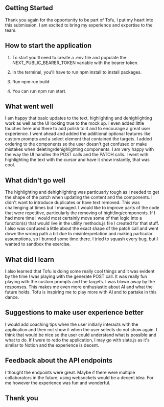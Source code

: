 ## Getting Started

Thank you again for the opportunity to be part of Tofu, I put my heart into this submission. I am excited to bring my experience and expertise to the team.

## How to start the application

1. To start you'll need to create a .env file and populate the NEXT_PUBLIC_BEARER_TOKEN variable with the bearer token.

2. In the terminal, you'll have to run npm install to install packages.

3. Run npm run build

4. You can run npm run start.

## What went well

I am happy that basic updates to the text, highlighting and dehighlighting work as well as the UI looking true to the mock up. I even added little touches here and there to add polish to it and to encourage a great user experience. I went ahead and added the additional optional features like custom prompts and a select element that contained the targets. I added ordering to the components so the user doesn't get confused or make mistakes when deleting/dehighlighting components. I am very happy with the way the UI handles the POST calls and the PATCH calls. I went with highlighting the text with the cursor and have it show instantly, that was cool.

## What didn't go well

The highlighting and dehighlighting was particuarly tough as I needed to get the shape of the patch when updating the content and the components. I didn't want to introduce duplicates or have text removed. This was challenging at times but I managed. I would like to improve parts of the code that were repetitive, particularly the removing of hightling/components. If I had more time I would most certainly move some of that logic into a function(s) that would live in the utility methods.js file I created for that stuff. I also was confused a little about the exact shape of the patch call and went down the wrong path a bit due to misinterpretation and making particular assumptions, so I burned some time there. I tried to squash every bug, but I wanted to sandbox the exercise.

## What did I learn

I also learned that Tofu is doing some really cool things and it was evident by the time I was playing with the generate POST call. It was really fun playing with the custom prompts and the targets. I was blown away by the responses. This makes me even more enthusiastic about AI and what the future holds. Tofu is inspiring me to play more with AI and to partake in this dance.

## Suggestions to make user experience better

I would add coaching tips when the user initially interacts with the application and then not show it when the user selects do not show again. I think that would be nice so the user could understand what is possible and what to do. If I were to redo the application, I may go with slate.js as it's similar to Notion and the experience is decent.

## Feedback about the API endpoints

I thought the endpoints were great. Maybe if there were multiple collaborators in the future, using websockets would be a decent idea. For me however the experience was fun and wonderful.

## Thank you
